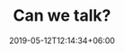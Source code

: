---
title: "Can we talk?"
date: 2019-05-12T12:14:34+06:00
description: "This is meta description."
---